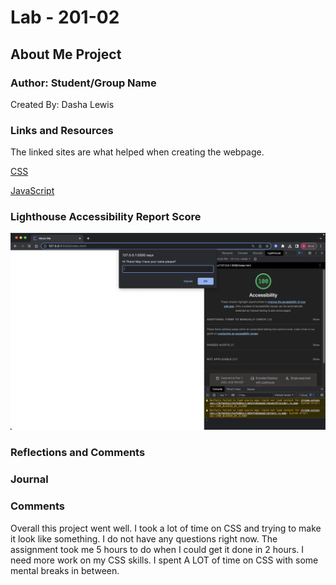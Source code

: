 # Lab - 201-02

## About Me Project

### Author: Student/Group Name

Created By: Dasha Lewis

### Links and Resources

The linked sites are what helped when creating the webpage.

[CSS](https://css-tricks.com/almanac/properties/b/background-image/)

[JavaScript](https://stackoverflow.com/questions/21193735/javascript-if-else-issue-yes-is-treated-as-no-due-to-being-case-sensitive)

### Lighthouse Accessibility Report Score

![Web page showing accessibility rating of 100%](img/Accessibility-Rating.png "100% Rating")

### Reflections and Comments

### Journal


### Comments

Overall this project went well. I took a lot of time on CSS and trying to make it look like something. I do not have any questions right now. The assignment took me 5 hours to do when I could get it done in 2 hours. I need more work on my CSS skills. I spent A LOT of time on CSS with some mental breaks in between.

